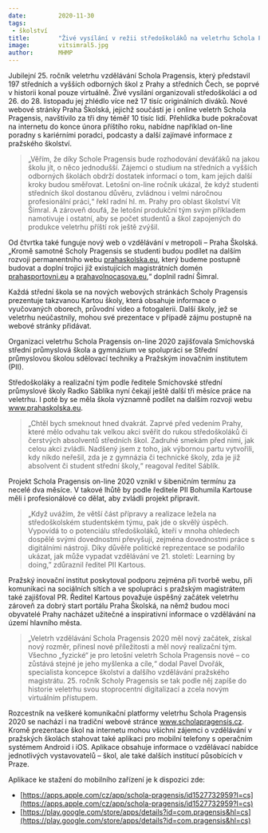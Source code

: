 ```yaml
---
date:         2020-11-30
tags:         
 - školství
title:        "Živé vysílání v režii středoškoláků na veletrhu Schola Pragensis on-line 2020 vidělo přes 17 tisíc lidí"
image: 	      vitsimral5.jpg
author:       MHMP
---
```


Jubilejní 25. ročník veletrhu vzdělávání Schola Pragensis, který představil 197 středních a vyšších odborných škol z Prahy a středních Čech, se poprvé v historii konal pouze virtuálně. Živé vysílání organizovali středoškoláci a od 26. do 28. listopadu jej zhlédlo více než 17 tisíc originálních diváků. Nové webové stránky Praha Školská, jejichž součástí je i online veletrh Schola Pragensis, navštívilo za tři dny téměř 10 tisíc lidí. Přehlídka bude pokračovat na internetu do konce února příštího roku, nabídne například on-line poradny s kariérními poradci, podcasty a další zajímavé informace z pražského školství.

> „Věřím, že díky Schole Pragensis bude rozhodování deváťáků na jakou školu jít, o něco jednodušší. Zájemci o studium na středních a vyšších odborných školách obdrží dostatek informací o tom, kam jejich další kroky budou směřovat. Letošní on-line ročník ukázal, že když studenti středních škol dostanou důvěru, zvládnou i velmi náročnou profesionální práci,“ řekl radní hl. m. Prahy pro oblast školství Vít Šimral. A zároveň doufá, že letošní produkční tým svým příkladem namotivuje i ostatní, aby se počet studentů a škol zapojených do produkce veletrhu příští rok ještě zvýšil.

Od čtvrtka také funguje nový web o vzdělávání v metropoli – Praha Školská. „Kromě samotné Scholy Pragensis se studenti budou podílet na dalším rozvoji permanentního webu [prahaskolska.eu](https://prahaskolska.eu), který budeme postupně budovat a doplní trojici již existujících magistrátních domén [prahasportovni.eu](https://prahasportovni.eu) a [prahavolnocasova.eu](https://prahavolnocasova.eu),“ doplnil radní Šimral.

Každá střední škola se na nových webových stránkách Scholy Pragensis prezentuje takzvanou Kartou školy, která obsahuje informace o vyučovaných oborech, průvodní video a fotogalerii. Další školy, jež se veletrhu neúčastnily, mohou své prezentace v případě zájmu postupně na webové stránky přidávat.

Organizaci veletrhu Schola Pragensis on-line 2020 zajišťovala Smíchovská střední průmyslová škola a gymnázium ve spolupráci se Střední průmyslovou školou sdělovací techniky a Pražským inovačním institutem (PII).

Středoškoláky a realizační tým podle ředitele Smíchovské střední průmyslové školy Radko Sáblíka nyní čekají ještě další tři měsíce práce na veletrhu. I poté by se měla škola významně podílet na dalším rozvoji webu www.prahaskolska.eu. 

> „Chtěl bych smeknout hned dvakrát. Zaprvé před vedením Prahy, které mělo odvahu tak velkou akci svěřit do rukou středoškoláků či čerstvých absolventů středních škol. Zadruhé smekám před nimi, jak celou akci zvládli. Nadšený jsem z toho, jak výbornou partu vytvořili, kdy nikdo neřešil, zda je z gymnázia či technické školy, zda je již absolvent či student střední školy,“ reagoval ředitel Sáblík.

Projekt Schola Pragensis on-line 2020 vznikl v šibeničním termínu za necelé dva měsíce. V takové lhůtě by podle ředitele PII Bohumila Kartouse měli i profesionálové co dělat, aby zvládli projekt připravit. 

> „Když uvážím, že větší část přípravy a realizace ležela na středoškolském studentském týmu, pak jde o skvělý úspěch. Vypovídá to o potenciálu středoškoláků, kteří v mnoha ohledech dospělé svými dovednostmi převyšují, zejména dovednostmi práce s digitálními nástroji. Díky důvěře politické reprezentace se podařilo ukázat, jak může vypadat vzdělávání ve 21. století: Learning by doing,” zdůraznil ředitel PII Kartous.

Pražský inovační institut poskytoval podporu zejména při tvorbě webu, při komunikaci na sociálních sítích a ve spolupráci s pražským magistrátem také zajišťoval PR. Ředitel Kartous považuje úspěšný začátek veletrhu zároveň za dobrý start portálu Praha Školská, na němž budou moci obyvatelé Prahy nacházet užitečné a inspirativní informace o vzdělávání na území hlavního města.

> „Veletrh vzdělávání Schola Pragensis 2020 měl nový začátek, získal nový rozměr, přinesl nové příležitosti a měl nový realizační tým. Všechno „fyzické“ je pro letošní veletrh Schola Pragensis nové – co zůstává stejné je jeho myšlenka a cíle,“ dodal Pavel Dvořák, specialista koncepce školství a dalšího vzdělávání pražského magistrátu. 25. ročník Scholy Pragensis se tak podle něj zapíše do historie veletrhu svou stoprocentní digitalizací a zcela novým virtuálním přístupem.

Rozcestník na veškeré komunikační platformy veletrhu Schola Pragensis 2020 se nachází i na tradiční webové stránce www.scholapragensis.cz. Kromě prezentace škol na internetu mohou všichni zájemci o vzdělávání v pražských školách stahovat také aplikaci pro mobilní telefony s operačním systémem Android i iOS. Aplikace obsahuje informace o vzdělávací nabídce jednotlivých vystavovatelů – škol, ale také dalších institucí působících v Praze.

Aplikace ke stažení do mobilního zařízení je k dispozici zde:

* [https://apps.apple.com/cz/app/schola-pragensis/id1527732959?l=cs](https://apps.apple.com/cz/app/schola-pragensis/id1527732959?l=cs)
* [https://play.google.com/store/apps/details?id=com.pragensis&hl=cs](https://play.google.com/store/apps/details?id=com.pragensis&hl=cs)

